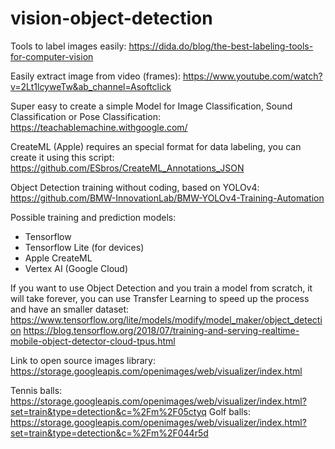 # vision-object-detection


Tools to label images easily: https://dida.do/blog/the-best-labeling-tools-for-computer-vision

Easily extract image from video (frames): https://www.youtube.com/watch?v=2Lt1lcyweTw&ab_channel=Asoftclick

Super easy to create a simple Model for Image Classification, Sound Classification or Pose Classification:
https://teachablemachine.withgoogle.com/


CreateML (Apple) requires an special format for data labeling, you can create it using this script:
https://github.com/ESbros/CreateML_Annotations_JSON

Object Detection training without coding, based on YOLOv4:
https://github.com/BMW-InnovationLab/BMW-YOLOv4-Training-Automation



Possible training and prediction models:
- Tensorflow
- Tensorflow Lite (for devices)
- Apple CreateML
- Vertex AI (Google Cloud)



If you want to use Object Detection and you train a model from scratch, it will take forever, you can use Transfer Learning to speed up the process and have an smaller dataset:
https://www.tensorflow.org/lite/models/modify/model_maker/object_detection
https://blog.tensorflow.org/2018/07/training-and-serving-realtime-mobile-object-detector-cloud-tpus.html



Link to open source images library:
https://storage.googleapis.com/openimages/web/visualizer/index.html

Tennis balls: https://storage.googleapis.com/openimages/web/visualizer/index.html?set=train&type=detection&c=%2Fm%2F05ctyq
Golf balls: https://storage.googleapis.com/openimages/web/visualizer/index.html?set=train&type=detection&c=%2Fm%2F044r5d

